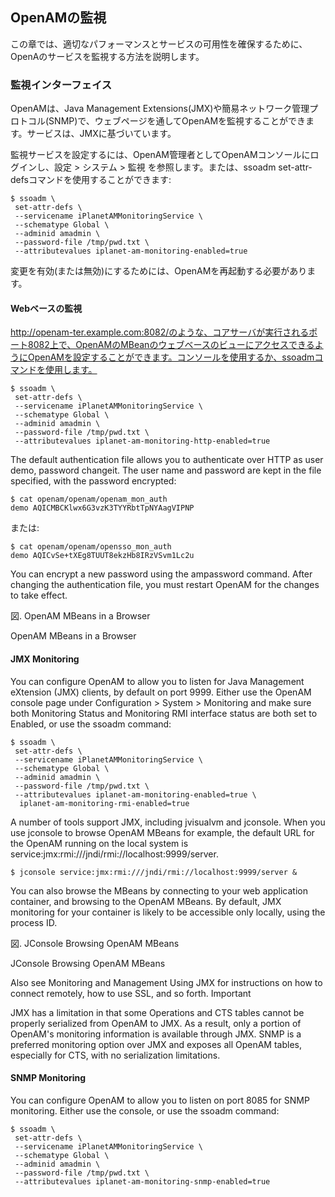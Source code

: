 ## OpenAMの監視

この章では、適切なパフォーマンスとサービスの可用性を確保するために、OpenAのサービスを監視する方法を説明します。

### 監視インターフェイス

OpenAMは、Java Management Extensions(JMX)や簡易ネットワーク管理プロトコル(SNMP)で、ウェブページを通してOpenAMを監視することができます。サービスは、JMXに基づいています。

監視サービスを設定するには、OpenAM管理者としてOpenAMコンソールにログインし、設定 > システム > 監視 を参照します。または、ssoadm set-attr-defsコマンドを使用することができます:

```
$ ssoadm \
 set-attr-defs \
 --servicename iPlanetAMMonitoringService \
 --schematype Global \
 --adminid amadmin \
 --password-file /tmp/pwd.txt \
 --attributevalues iplanet-am-monitoring-enabled=true
```

変更を有効(または無効)にするためには、OpenAMを再起動する必要があります。

#### Webベースの監視

http://openam-ter.example.com:8082/のような、コアサーバが実行されるポート8082上で、OpenAMのMBeanのウェブベースのビューにアクセスできるようにOpenAMを設定することができます。コンソールを使用するか、ssoadmコマンドを使用します。

```
$ ssoadm \
 set-attr-defs \
 --servicename iPlanetAMMonitoringService \
 --schematype Global \
 --adminid amadmin \
 --password-file /tmp/pwd.txt \
 --attributevalues iplanet-am-monitoring-http-enabled=true
```

The default authentication file allows you to authenticate over HTTP as user demo, password changeit. The user name and password are kept in the file specified, with the password encrypted:

```
$ cat openam/openam/openam_mon_auth
demo AQICMBCKlwx6G3vzK3TYYRbtTpNYAagVIPNP
```

または:

```
$ cat openam/openam/opensso_mon_auth
demo AQICvSe+tXEg8TUUT8ekzHb8IRzVSvm1Lc2u
```

You can encrypt a new password using the ampassword command. After changing the authentication file, you must restart OpenAM for the changes to take effect.

図. OpenAM MBeans in a Browser

OpenAM MBeans in a Browser

#### JMX Monitoring

You can configure OpenAM to allow you to listen for Java Management eXtension (JMX) clients, by default on port 9999. Either use the OpenAM console page under Configuration > System > Monitoring and make sure both Monitoring Status and Monitoring RMI interface status are both set to Enabled, or use the ssoadm command:

```
$ ssoadm \
 set-attr-defs \
 --servicename iPlanetAMMonitoringService \
 --schematype Global \
 --adminid amadmin \
 --password-file /tmp/pwd.txt \
 --attributevalues iplanet-am-monitoring-enabled=true \
  iplanet-am-monitoring-rmi-enabled=true
```

A number of tools support JMX, including jvisualvm and jconsole. When you use jconsole to browse OpenAM MBeans for example, the default URL for the OpenAM running on the local system is service:jmx:rmi:///jndi/rmi://localhost:9999/server.

```
$ jconsole service:jmx:rmi:///jndi/rmi://localhost:9999/server &
```

You can also browse the MBeans by connecting to your web application container, and browsing to the OpenAM MBeans. By default, JMX monitoring for your container is likely to be accessible only locally, using the process ID.

図. JConsole Browsing OpenAM MBeans

JConsole Browsing OpenAM MBeans

Also see Monitoring and Management Using JMX for instructions on how to connect remotely, how to use SSL, and so forth.
Important

JMX has a limitation in that some Operations and CTS tables cannot be properly serialized from OpenAM to JMX. As a result, only a portion of OpenAM's monitoring information is available through JMX. SNMP is a preferred monitoring option over JMX and exposes all OpenAM tables, especially for CTS, with no serialization limitations.

#### SNMP Monitoring

You can configure OpenAM to allow you to listen on port 8085 for SNMP monitoring. Either use the console, or use the ssoadm command:

```
$ ssoadm \
 set-attr-defs \
 --servicename iPlanetAMMonitoringService \
 --schematype Global \
 --adminid amadmin \
 --password-file /tmp/pwd.txt \
 --attributevalues iplanet-am-monitoring-snmp-enabled=true
```
